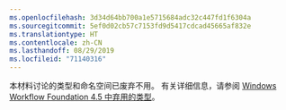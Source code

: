 ```yaml
---
ms.openlocfilehash: 3d34d64bb700a1e5715684adc32c447fd1f6304a
ms.sourcegitcommit: 5ef0d02cb57c7153fd9d5417cdcad45665af832e
ms.translationtype: HT
ms.contentlocale: zh-CN
ms.lasthandoff: 08/29/2019
ms.locfileid: "71140316"
---
```

本材料讨论的类型和命名空间已废弃不用。 有关详细信息，请参阅 [Windows Workflow Foundation 4.5 中弃用的类型](https://aka.ms/wfdeprecatedtypes)。